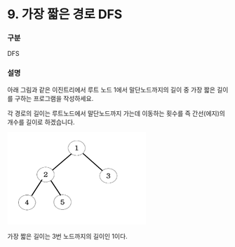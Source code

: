 # 9. 가장 짧은 경로 DFS

### 구분

<p>DFS</p>

### 설명

<p>아래 그림과 같은 이진트리에서 루트 노드 1에서 말단노드까지의 길이 중 가장 짧은 길이를 구하는 프로그램을 작성하세요.</p>

<p>각 경로의 길이는 루트노드에서 말단노드까지 가는데 이동하는 횟수를 즉 간선(에지)의 개수를 길이로 하겠습니다.</p>

<img src="./img.png" alt="img.png" width="316" height="210">

<p>가장 짧은 길이는 3번 노드까지의 길이인 1이다.</p>